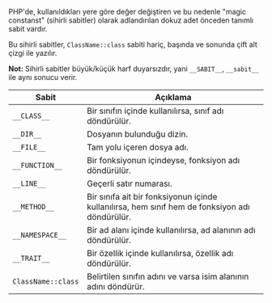 PHP'de, kullanıldıkları yere göre değer değiştiren ve bu nedenle "magic constanst" (sihirli sabitler) olarak adlandırılan dokuz adet önceden tanımlı sabit vardır.

Bu sihirli sabitler, `ClassName::class` sabiti hariç, başında ve sonunda çift alt çizgi ile yazılır.

**Not:** Sihirli sabitler büyük/küçük harf duyarsızdır, yani `__SABIT__`, `__sabit__` ile aynı sonucu verir.

| Sabit | Açıklama |
| ---- | ---- |
| `__CLASS__` | Bir sınıfın içinde kullanılırsa, sınıf adı döndürülür.<br> |
| `__DIR__` | Dosyanın bulunduğu dizin. |
| `__FILE__` | Tam yolu içeren dosya adı. |
| `__FUNCTION__` | Bir fonksiyonun içindeyse, fonksiyon adı döndürülür. |
| `__LINE__` | Geçerli satır numarası. |
| `__METHOD__` | Bir sınıfa ait bir fonksiyonun içinde kullanılırsa, hem sınıf hem de fonksiyon adı döndürülür. |
| `__NAMESPACE__` | Bir ad alanı içinde kullanılırsa, ad alanının adı döndürülür. |
| `__TRAIT__` | Bir özellik içinde kullanılırsa, özellik adı döndürülür. |
| `ClassName::class` | Belirtilen sınıfın adını ve varsa isim alanının adını döndürür. |

